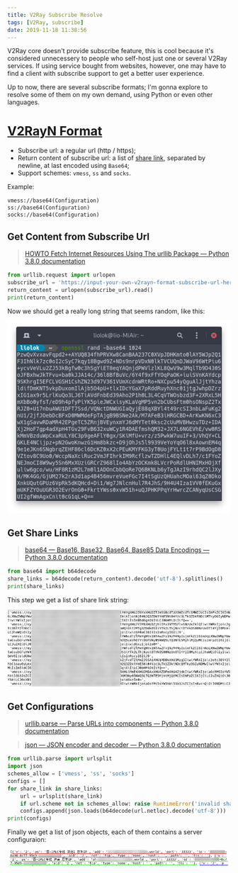 ```yaml
---
title: V2Ray Subscribe Resolve
tags: [V2Ray, subscribe]
date: 2019-11-18 11:38:56
---
```


V2Ray core doesn't provide subscribe feature, this is cool because it's considered unnecessery to people who self-host just one or several V2Ray services. If using service bought from websites, however, one may have to find a client with subscribe support to get a better user experience.

Up to now, there are several subscribe formats; I'm gonna explore to resolve some of them on my own demand, using Python or even other languages.

<!-- more -->

# [V2RayN Format][v2rayn-format]

- Subscribe url: a regular url (http / https);
- Return content of subscribe url: a list of [share link][v2rayn-share-link], separated by newline, at last encoded using `Base64`;
- Support schemes: `vmess`, `ss` and `socks`.

[v2rayn-format]: https://github.com/2dust/v2rayN/wiki/订阅功能说明 "订阅功能说明 · 2dust/v2rayN Wiki"
[v2rayn-share-link]: https://github.com/2dust/v2rayN/wiki/分享链接格式说明(ver-2) "分享链接格式说明(ver 2) · 2dust/v2rayN Wiki"

Example:

```
vmess://base64(Configuration)
ss://base64(Configuration)
socks://base64(Configuration)
```

## Get Content from Subscribe Url

> [HOWTO Fetch Internet Resources Using The urllib Package — Python 3.8.0 documentation](https://docs.python.org/3/howto/urllib2.html#fetching-urls "HOWTO Fetch Internet Resources Using The urllib Package — Python 3.8.0 documentation")

```py
from urllib.request import urlopen
subscribe_url = 'https://input-your-own-v2rayn-format-subscribe-url-here'
return_content = urlopen(subscribe_url).read()
print(return_content)
```

Now we should get a really long string that seems random, like this:

![Base64 Example](./V2Ray-Subscribe-Resolve/Base64-Example.png)

## Get Share Links

> [base64 — Base16, Base32, Base64, Base85 Data Encodings — Python 3.8.0 documentation](https://docs.python.org/3/library/base64.html?highlight=base64#base64.b64decode "base64 — Base16, Base32, Base64, Base85 Data Encodings — Python 3.8.0 documentation")

```py
from base64 import b64decode
share_links = b64decode(return_content).decode('utf-8').splitlines()
print(share_links)
```

This step we get a list of share link string:

![Share Links](./V2Ray-Subscribe-Resolve/Share-Links.png)

## Get Configurations

> [urllib.parse — Parse URLs into components — Python 3.8.0 documentation](https://docs.python.org/3/library/urllib.parse.html#urllib.parse.urlsplit "urllib.parse — Parse URLs into components — Python 3.8.0 documentation")

> [json — JSON encoder and decoder — Python 3.8.0 documentation](https://docs.python.org/3/library/json.html#json.loads "json — JSON encoder and decoder — Python 3.8.0 documentation")

```py
from urllib.parse import urlsplit
import json
schemes_allow = ['vmess', 'ss', 'socks']
configs = []
for share_link in share_links:
    url = urlsplit(share_link)
    if url.scheme not in schemes_allow: raise RuntimeError('invalid share link')
    configs.append(json.loads(b64decode(url.netloc).decode('utf-8')))
print(configs)
```

Finally we get a list of json objects, each of them contains a server configuraion:

![Configurations](./V2Ray-Subscribe-Resolve/Configurations.png)
